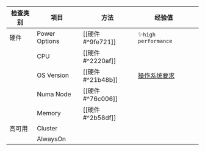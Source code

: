 
| 检查类别 | 项目          | 方法                 | 经验值                                                                                                                                                                         |     |
| -------- | ------------- | -------------------- | ------------------------------------------------------------------------------------------------------------------------------------------------------------------------------ | --- |
| 硬件     | Power Options | [[硬件#^9fe721]] | ✨`high performance`                                                                                                                                                           |     |
|          | CPU           | [[硬件#^2220af]] |                                                                                                                                                                                |     |
|          | OS Version    | [[硬件#^21b48b]] | [操作系统要求](https://docs.microsoft.com/en-us/sql/sql-server/install/hardware-and-software-requirements-for-installing-sql-server?redirectedfrom=MSDN&view=sql-server-ver15) |     |
|          | Numa Node     | [[硬件#^76c006]] |                                                                                                                                                                                |     |
|          | Memory        | [[硬件#^2b58df]] |                                                                                                                                                                                |     |
| 高可用   | Cluster       |                      |                                                                                                                                                                                |     |
|          |  AlwaysOn             |                      |                                                                                                                                                                                |     |

